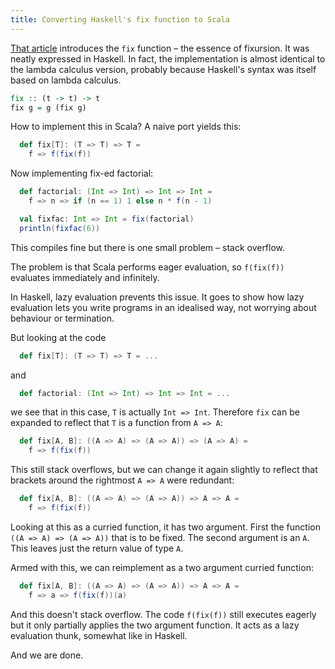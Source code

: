 ```yaml
---
title: Converting Haskell's fix function to Scala
---
```


[That article](/posts/2019-04-01-fix-haskell-function.html) introduces the `fix` function – the essence of fixursion.
It was neatly expressed in Haskell. 
In fact, the implementation is almost identical to the lambda calculus version, probably because
Haskell's syntax was itself based on lambda calculus.
```haskell
fix :: (t -> t) -> t
fix g = g (fix g)
```

How to implement this in Scala? A naive port yields this:
```scala
  def fix[T]: (T => T) => T =
    f => f(fix(f))
``` 

Now implementing fix-ed factorial:
```scala
  def factorial: (Int => Int) => Int => Int =
    f => n => if (n == 1) 1 else n * f(n - 1)

  val fixfac: Int => Int = fix(factorial)
  println(fixfac(6))
``` 

This compiles fine but there is one small problem – stack overflow.

The problem is that Scala performs eager evaluation, so `f(fix(f))` evaluates immediately and infinitely. 

In Haskell, lazy evaluation prevents this issue. 
It goes to show how lazy evaluation lets you write programs in an idealised way, not worrying about
behaviour or termination.

But looking at the code 
```scala
  def fix[T]: (T => T) => T = ...
```
and
```scala
  def factorial: (Int => Int) => Int => Int = ...
```
we see that in this case, `T` is actually `Int => Int`.
Therefore `fix` can be expanded to reflect that `T` is a function from `A => A`:
```scala
  def fix[A, B]: ((A => A) => (A => A)) => (A => A) =
    f => f(fix(f))
``` 
This still stack overflows, but we can change it again slightly to reflect that brackets around the rightmost
`A => A` were redundant: 
```scala
  def fix[A, B]: ((A => A) => (A => A)) => A => A =
    f => f(fix(f))
``` 
Looking at this as a curried function, it has two argument.
First the function `((A => A) => (A => A))` that is to be fixed.
The second argument is an `A`.
This leaves just the return value of type `A`.

Armed with this, we can reimplement as a two argument curried function:
```scala
  def fix[A, B]: ((A => A) => (A => A)) => A => A =
    f => a => f(fix(f))(a)
``` 

And this doesn't stack overflow. The code `f(fix(f))` still executes eagerly but it only
partially applies the two argument function. It acts as a lazy evaluation thunk, somewhat like in Haskell. 

And we are done.
